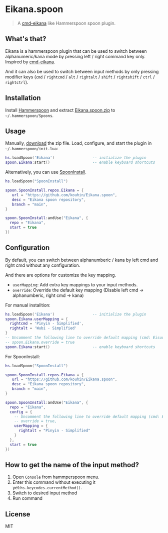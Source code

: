 # Eikana.spoon

> A [cmd-eikana](https://github.com/iMasanari/cmd-eikana) like Hammerspoon spoon plugin.

## What's that?

Eikana is a hammerspoon plugin that can be used to switch between alphanumeric/kana mode by pressing left / right command key only. Inspired by [cmd-eikana](https://github.com/iMasanari/cmd-eikana).

And it can also be used to switch between input methods by only pressing modifier keys (`cmd` / `rightcmd` / `alt` / `rightalt` / `shift` / `rightshift` / `ctrl` / `rightctrl`).

## Installation

Install [Hammerspoon](http://www.hammerspoon.org) and extract [Eikana.spoon.zip](https://github.com/kouhin/Eikana.spoon/releases/latest) to `~/.hammerspoon/Spoons`.

## Usage

Manually, [download](https://github.com/kouhin/Eikana.spoon/releases/latest) the zip file. Load, configure, and start the plugin in `~/.hammerspoon/init.lua`:

```lua
hs.loadSpoon('Eikana')                 -- initialize the plugin
spoon.Eikana:start()                   -- enable keyboard shortcuts
```

Alternatively, you can use [SpoonInstall](https://www.hammerspoon.org/Spoons/SpoonInstall.html).

``` lua
hs.loadSpoon("SpoonInstall")

spoon.SpoonInstall.repos.Eikana = {
   url = "https://github.com/kouhin/Eikana.spoon",
   desc = "Eikana spoon repository",
   branch = "main",
}

spoon.SpoonInstall:andUse("Eikana", {
  repo = "Eikana",
  start = true
})
```

## Configuration

By default, you can switch between alphanumberic / kana by left cmd and right cmd without any configuration.

And there are options for customize the key mapping.

- `userMapping`: Add extra key mappings to your input methods.
- `override`: Override the default key mapping (Disable left cmd → alphanumberic, right cmd → kana)

For manual installtion:

```lua
hs.loadSpoon('Eikana')                 -- initialize the plugin
spoon.Eikana.userMapping = {
  rightcmd = 'Pinyin - Simplified',
  rightalt = 'Wubi - Simplified'
}
-- Uncomment the following line to override default mapping (cmd: Eisuu, rightcmd: Kana)
-- spoon.Eikana.override = true
spoon.Eikana:start()                   -- enable keyboard shortcuts
```

For SpoonInstall:

``` lua
hs.loadSpoon("SpoonInstall")

spoon.SpoonInstall.repos.Eikana = {
   url = "https://github.com/kouhin/Eikana.spoon",
   desc = "Eikana spoon repository",
   branch = "main",
}

spoon.SpoonInstall:andUse("Eikana", {
  repo = "Eikana",
  config = {
    -- Uncomment the following line to override default mapping (cmd: Eisuu, rightcmd: Kana)
    -- override = true,
    userMapping = {
      rightalt = "Pinyin - Simplified"
    }
  },
  start = true
})

```

## How to get the name of the input method?

1. Open `Console` from hammperspoon menu.
2. Enter this command without executing it yet:`hs.keycodes.currentMethod()`.
3. Switch to desired input method
4. Run command

## License

MIT
